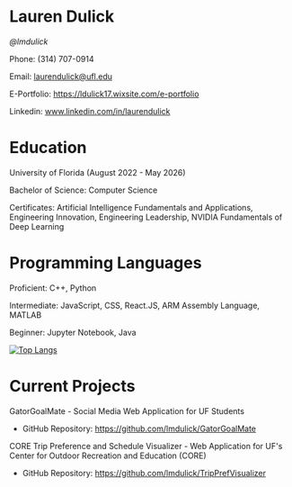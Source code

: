 # Lauren Dulick
_@lmdulick_

Phone:  (314) 707-0914

Email:  laurendulick@ufl.edu

E-Portfolio:  https://ldulick17.wixsite.com/e-portfolio

Linkedin:  www.linkedin.com/in/laurendulick


# Education
University of Florida  (August 2022 - May 2026)

Bachelor of Science:  Computer Science

Certificates:  Artificial Intelligence Fundamentals and Applications, Engineering Innovation, Engineering Leadership, NVIDIA Fundamentals of Deep Learning

# Programming Languages
Proficient:  C++, Python

Intermediate:  JavaScript, CSS, React.JS, ARM Assembly Language, MATLAB

Beginner:  Jupyter Notebook, Java

[![Top Langs](https://github-readme-stats.vercel.app/api/top-langs/?username=lmdulick&layout=compact&theme=vision-friendly-light)](https://github.com/lmdulick/github-readme-stats)

# Current Projects
GatorGoalMate - Social Media Web Application for UF Students
- GitHub Repository: https://github.com/lmdulick/GatorGoalMate

CORE Trip Preference and Schedule Visualizer - Web Application for UF's Center for Outdoor Recreation and Education (CORE)
- GitHub Repository: https://github.com/lmdulick/TripPrefVisualizer

